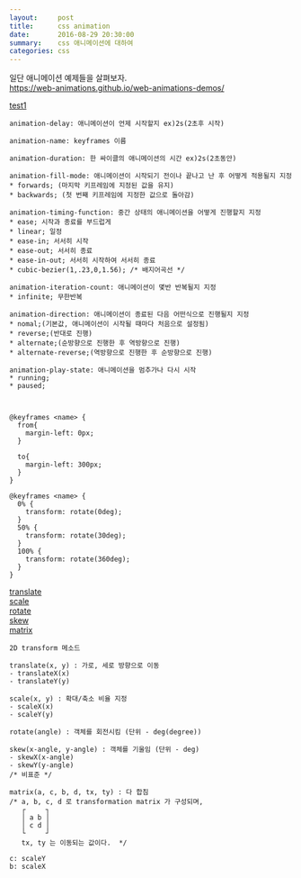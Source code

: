 ```yaml
---
layout:     post
title:      css animation
date:       2016-08-29 20:30:00
summary:    css 애니메이션에 대하여
categories: css
---
```


일단 애니메이션 예제들을 살펴보자.<br>
<a href="https://web-animations.github.io/web-animations-demos/" target="_blank">https://web-animations.github.io/web-animations-demos/</a>

<a href="/tec/testFile/1/test.html" target="_blank">test1</a>

~~~~
animation-delay: 애니메이션이 언제 시작할지 ex)2s(2초후 시작)

animation-name: keyframes 이름

animation-duration: 한 싸이클의 애니메이션의 시간 ex)2s(2초동안)

animation-fill-mode: 애니메이션이 시작되기 전이나 끝나고 난 후 어떻게 적용될지 지정
* forwards; (마지막 키프레임에 지정된 값을 유지)
* backwards; (첫 번째 키프레임에 지정한 값으로 돌아감)

animation-timing-function: 중간 상태의 애니메이션을 어떻게 진행할지 지정
* ease; 시작과 종료를 부드럽게
* linear; 일정
* ease-in; 서서히 시작
* ease-out; 서서히 종료
* ease-in-out; 서서히 시작하여 서서히 종료
* cubic-bezier(1,.23,0,1.56); /* 배지어곡선 */

animation-iteration-count: 애니메이션이 몇반 반복될지 지정
* infinite; 무한반복

animation-direction: 애니메이션이 종료된 다음 어떤식으로 진행될지 지정
* nomal;(기본값, 애니메이션이 시작될 때마다 처음으로 설정됨)
* reverse;(반대로 진행)
* alternate;(순방향으로 진행한 후 역방향으로 진행)
* alternate-reverse;(역방향으로 진행한 후 순방향으로 진행)

animation-play-state: 애니메이션을 멈추가나 다시 시작
* running;
* paused;



@keyframes <name> {
  from{
  	margin-left: 0px;
  }

  to{
  	margin-left: 300px;
  }
}

@keyframes <name> {
  0% {
  	transform: rotate(0deg);
  }
  50% {
    transform: rotate(30deg);
  }
  100% {
    transform: rotate(360deg);
  }
}

~~~~


<a href="/tec/testFile/1/t_translate.html" target="_blank">translate</a><br>
<a href="/tec/testFile/1/t_scale.html" target="_blank">scale</a><br>
<a href="/tec/testFile/1/t_rotate.html" target="_blank">rotate</a><br>
<a href="/tec/testFile/1/t_skew.html" target="_blank">skew</a><br>
<a href="/tec/testFile/1/t_matrix.html" target="_blank">matrix</a>


~~~~
2D transform 메소드

translate(x, y) : 가로, 세로 방향으로 이동
- translateX(x)
- translateY(y)

scale(x, y) : 확대/축소 비율 지정
- scaleX(x)
- scaleY(y)

rotate(angle) : 객체를 회전시킴 (단위 - deg(degree))

skew(x-angle, y-angle) : 객체를 기울임 (단위 - deg)
- skewX(x-angle)
- skewY(y-angle)
/* 비표준 */

matrix(a, c, b, d, tx, ty) : 다 합침
/* a, b, c, d 로 transformation matrix 가 구성되며,
   ┌     ┐
   │ a b │
   │ c d │
   └     ┘
   tx, ty 는 이동되는 값이다.  */

c: scaleY
b: scaleX


~~~~
